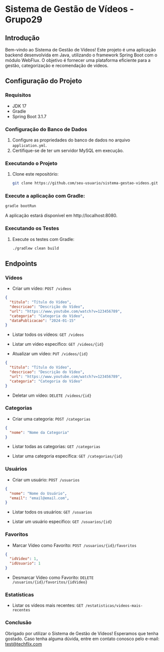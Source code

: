# Sistema de Gestão de Vídeos - Grupo29

## Introdução

Bem-vindo ao Sistema de Gestão de Vídeos! Este projeto é uma aplicação backend desenvolvida em Java, utilizando o framework Spring Boot com o módulo WebFlux. O objetivo é fornecer uma plataforma eficiente para a gestão, categorização e recomendação de vídeos.

## Configuração do Projeto

### Requisitos

- JDK 17
- Gradle
- Spring Boot 3.1.7

### Configuração do Banco de Dados

1. Configure as propriedades do banco de dados no arquivo `application.yml`.
2. Certifique-se de ter um servidor MySQL em execução.

### Executando o Projeto

1. Clone este repositório:

   ```bash
   git clone https://github.com/seu-usuario/sistema-gestao-videos.git

### Execute a aplicação com Gradle:

   ```bash
   gradle bootRun
   ```
A aplicação estará disponível em http://localhost:8080.

### Executando os Testes

1. Execute os testes com Gradle:

   ```bash
   ./gradlew clean build
   ```

## Endpoints

### Vídeos
- Criar um vídeo: `POST /videos`

```json
{
  "titulo": "Título do Vídeo",
  "descricao": "Descrição do Vídeo",
  "url": "https://www.youtube.com/watch?v=123456789",
  "categoria": "Categoria do Vídeo",
  "dataPublicacao": "2024-01-15"
}
```

- Listar todos os vídeos: `GET /videos`

- Listar um vídeo específico: `GET /videos/{id}`

- Atualizar um vídeo: `PUT /videos/{id}`

```json
{
  "titulo": "Título do Vídeo",
  "descricao": "Descrição do Vídeo",
  "url": "https://www.youtube.com/watch?v=123456789",
  "categoria": "Categoria do Vídeo"
}
```

- Deletar um vídeo: `DELETE /videos/{id}`

### Categorias
- Criar uma categoria: `POST /categorias`

```json
{
  "nome": "Nome da Categoria"
}
```

- Listar todas as categorias: `GET /categorias`

- Listar uma categoria específica: `GET /categorias/{id}`

### Usuários
- Criar um usuário: `POST /usuarios`

```json
{
  "nome": "Nome do Usuário",
  "email": "email@email.com",
}
```

- Listar todos os usuários: `GET /usuarios`

- Listar um usuário específico: `GET /usuarios/{id}`

### Favoritos

- Marcar Vídeo como Favorito: `POST /usuarios/{id}/favoritos`

```json
{
  "idVideo": 1,
  "idUsuario": 1
}
```

- Desmarcar Vídeo como Favorito: `DELETE /usuarios/{id}/favoritos/{idVideo}`

### Estatísticas

- Listar os vídeos mais recentes: `GET /estatisticas/videos-mais-recentes`

### Conclusão

Obrigado por utilizar o Sistema de Gestão de Vídeos! Esperamos que tenha gostado. Caso tenha alguma dúvida, entre em contato conosco pelo e-mail: test@techflix.com